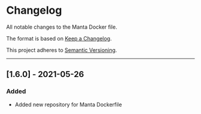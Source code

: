 # Changelog
All notable changes to the Manta Docker file.

The format is based on [Keep a Changelog](https://keepachangelog.com/en/1.0.0/).

This project adheres to [Semantic Versioning](https://semver.org/spec/v2.0.0.html).

---

## [1.6.0] - 2021-05-26
### Added
- Added new repository for Manta Dockerfile